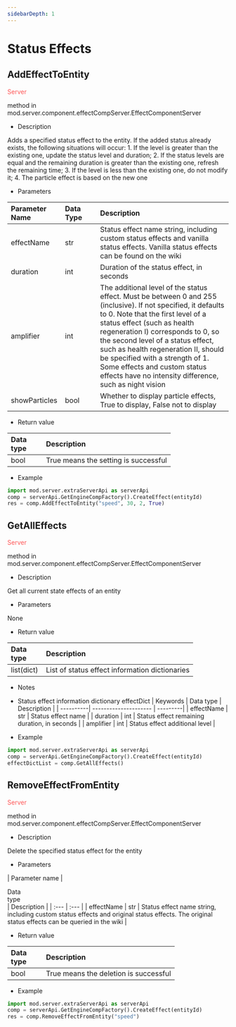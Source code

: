 ```yaml
--- 
sidebarDepth: 1 
--- 
```

# Status Effects 

## AddEffectToEntity 

<span style="display:inline;color:#ff5555">Server</span> 

method in mod.server.component.effectCompServer.EffectComponentServer 

- Description 

Adds a specified status effect to the entity. If the added status already exists, the following situations will occur: 1. If the level is greater than the existing one, update the status level and duration; 2. If the status levels are equal and the remaining duration is greater than the existing one, refresh the remaining time; 3. If the level is less than the existing one, do not modify it; 4. The particle effect is based on the new one 

- Parameters 

| Parameter Name | <div style="width: 4em">Data Type</div> | Description | 
| :--- | :--- | :--- | 
| effectName | str | Status effect name string, including custom status effects and vanilla status effects. Vanilla status effects can be found on the wiki | 
| duration | int | Duration of the status effect, in seconds | 
| amplifier | int | The additional level of the status effect. Must be between 0 and 255 (inclusive). If not specified, it defaults to 0. Note that the first level of a status effect (such as health regeneration I) corresponds to 0, so the second level of a status effect, such as health regeneration II, should be specified with a strength of 1. Some effects and custom status effects have no intensity difference, such as night vision | 
| showParticles | bool | Whether to display particle effects, True to display, False not to display | 

- Return value 

| <div style="width: 4em">Data type</div> | Description | 
| :--- | :--- | 
| bool | True means the setting is successful | 

- Example 

```python 
import mod.server.extraServerApi as serverApi 
comp = serverApi.GetEngineCompFactory().CreateEffect(entityId) 
res = comp.AddEffectToEntity("speed", 30, 2, True) 
``` 

## GetAllEffects 

<span style="display:inline;color:#ff5555">Server</span> 

method in mod.server.component.effectCompServer.EffectComponentServer 

- Description 

Get all current state effects of an entity 


- Parameters 

None 

- Return value 

| <div style="width: 4em">Data type</div> | Description | 
| :--- | :--- | 
| list(dict) | List of status effect information dictionaries | 

- Notes 
- Status effect information dictionary effectDict 
| Keywords | Data type | Description | 
| ----------| --------------------- | ---------| 
| effectName | str | Status effect name | 
| duration | int | Status effect remaining duration, in seconds | 
| amplifier | int | Status effect additional level | 

- Example 

```python 
import mod.server.extraServerApi as serverApi 
comp = serverApi.GetEngineCompFactory().CreateEffect(entityId) 
effectDictList = comp.GetAllEffects() 
``` 

## RemoveEffectFromEntity 

<span style="display:inline;color:#ff5555">Server</span> 

method in mod.server.component.effectCompServer.EffectComponentServer 

- Description 

Delete the specified status effect for the entity 

- Parameters 

| Parameter name | <div style="width: 4em">Data type</div> | Description | 
| :--- | :--- | 
| effectName | str | Status effect name string, including custom status effects and original status effects. The original status effects can be queried in the wiki | 

- Return value 

| <div style="width: 4em">Data type</div> | Description | 
| :--- | :--- | 
| bool | True means the deletion is successful | 


- Example

```python
import mod.server.extraServerApi as serverApi
comp = serverApi.GetEngineCompFactory().CreateEffect(entityId)
res = comp.RemoveEffectFromEntity("speed")
```